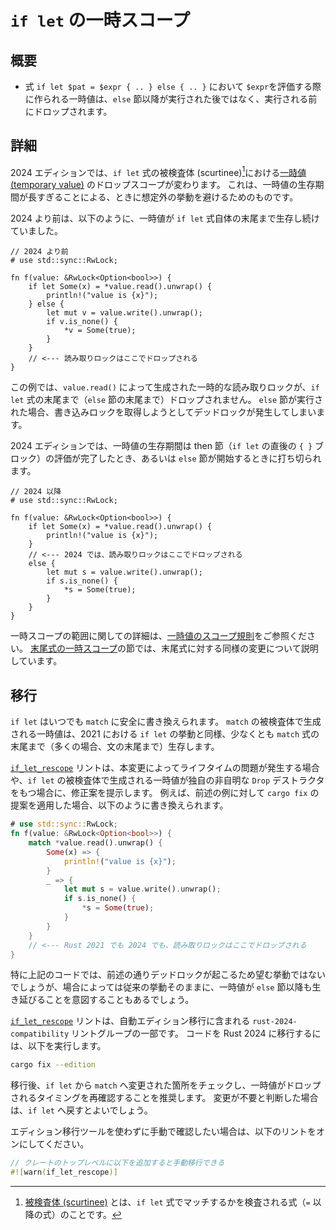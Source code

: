 <!--
# `if let` temporary scope
-->

# `if let` の一時スコープ

<!--
## Summary
-->

## 概要

<!--
- In an `if let $pat = $expr { .. } else { .. }` expression, the temporary values generated from evaluating `$expr` will be dropped before the program enters the `else` branch instead of after.
-->

- 式 `if let $pat = $expr { .. } else { .. }` において `$expr`を評価する際に作られる一時値は、`else` 節以降が実行された後ではなく、実行される前にドロップされます。

<!--
## Details
-->

## 詳細

<!--
The 2024 Edition changes the drop scope of [temporary values] in the scrutinee[^scrutinee] of an `if let` expression. This is intended to help reduce the potentially unexpected behavior involved with the temporary living for too long.
-->

2024 エディションでは、`if let` 式の被検査体 (scurtinee)[^scurtinee]における[一時値 (temporary value)] のドロップスコープが変わります。
これは、一時値の生存期間が長すぎることによる、ときに想定外の挙動を避けるためのものです。

<!--
Before 2024, the temporaries could be extended beyond the `if let` expression itself. For example:
-->

2024 より前は、以下のように、一時値が `if let` 式自体の末尾まで生存し続けていました。

<!--
```rust,edition2021
// Before 2024
# use std::sync::RwLock;

fn f(value: &RwLock<Option<bool>>) {
    if let Some(x) = *value.read().unwrap() {
        println!("value is {x}");
    } else {
        let mut v = value.write().unwrap();
        if v.is_none() {
            *v = Some(true);
        }
    }
    // <--- Read lock is dropped here in 2021
}
```
-->

```rust,edition2021
// 2024 より前
# use std::sync::RwLock;

fn f(value: &RwLock<Option<bool>>) {
    if let Some(x) = *value.read().unwrap() {
        println!("value is {x}");
    } else {
        let mut v = value.write().unwrap();
        if v.is_none() {
            *v = Some(true);
        }
    }
    // <--- 読み取りロックはここでドロップされる
}
```

<!--
In this example, the temporary read lock generated by the call to `value.read()` will not be dropped until after the `if let` expression (that is, after the `else` block). In the case where the `else` block is executed, this causes a deadlock when it attempts to acquire a write lock.
-->

この例では、`value.read()` によって生成された一時的な読み取りロックが、`if let` 式の末尾まで（`else` 節の末尾まで）ドロップされません。
`else` 節が実行された場合、書き込みロックを取得しようとしてデッドロックが発生してしまいます。

<!--
The 2024 Edition shortens the lifetime of the temporaries to the point where the then-block is completely evaluated or the program control enters the `else` block.
-->

2024 エディションでは、一時値の生存期間は then 節（`if let` の直後の `{ }` ブロック）の評価が完了したとき、あるいは `else` 節が開始するときに打ち切られます。

<!--
```rust,edition2024
// Starting with 2024
# use std::sync::RwLock;

fn f(value: &RwLock<Option<bool>>) {
    if let Some(x) = *value.read().unwrap() {
        println!("value is {x}");
    }
    // <--- Read lock is dropped here in 2024
    else {
        let mut s = value.write().unwrap();
        if s.is_none() {
            *s = Some(true);
        }
    }
}
```
-->

```rust,edition2024
// 2024 以降
# use std::sync::RwLock;

fn f(value: &RwLock<Option<bool>>) {
    if let Some(x) = *value.read().unwrap() {
        println!("value is {x}");
    }
    // <--- 2024 では、読み取りロックはここでドロップされる
    else {
        let mut s = value.write().unwrap();
        if s.is_none() {
            *s = Some(true);
        }
    }
}
```

<!--
See the [temporary scope rules] for more information about how temporary scopes are extended. See the [tail expression temporary scope] chapter for a similar change made to tail expressions.
-->

一時スコープの範囲に関しての詳細は、[一時値のスコープ規則]をご参照ください。
[末尾式の一時スコープ]の節では、末尾式に対する同様の変更について説明しています。

<!--
[^scrutinee]: The [scrutinee] is the expression being matched on in the `if let` expression.
-->

[^scurtinee]: [被検査体 (scurtinee)] とは、`if let` 式でマッチするかを検査される式（`=` 以降の式）のことです。

<!--
[scrutinee]: ../../reference/glossary.html#scrutinee
[temporary values]: ../../reference/expressions.html#temporaries
[temporary scope rules]: ../../reference/destructors.html#temporary-scopes
[tail expression temporary scope]: temporary-tail-expr-scope.md
-->

[被検査体 (scurtinee)]: https://doc.rust-lang.org/reference/glossary.html#scrutinee
[一時値 (temporary value)]: https://doc.rust-lang.org/reference/expressions.html#temporaries
[一時値のスコープ規則]: https://doc.rust-lang.org/reference/destructors.html#temporary-scopes
[末尾式の一時スコープ]: temporary-tail-expr-scope.md

<!--
## Migration
-->

## 移行

<!--
It is always safe to rewrite `if let` with a `match`. The temporaries of the `match` scrutinee are extended past the end of the `match` expression (typically to the end of the statement), which is the same as the 2021 behavior of `if let`.
-->
`if let` はいつでも `match` に安全に書き換えられます。
`match` の被検査体で生成される一時値は、2021 における `if let` の挙動と同様、少なくとも `match` 式の末尾まで（多くの場合、文の末尾まで）生存します。

<!--
The [`if_let_rescope`] lint suggests a fix when a lifetime issue arises due to this change or the lint detects that a temporary value with a custom, non-trivial `Drop` destructor is generated from the scrutinee of the `if let`. For instance, the earlier example may be rewritten into the following when the suggestion from `cargo fix` is accepted:
-->
[`if_let_rescope`] リントは、本変更によってライフタイムの問題が発生する場合や、`if let` の被検査体で生成される一時値が独自の非自明な `Drop` デストラクタをもつ場合に、修正案を提示します。
例えば、前述の例に対して `cargo fix` の提案を適用した場合、以下のように書き換えられます。

<!--
```rust
# use std::sync::RwLock;
fn f(value: &RwLock<Option<bool>>) {
    match *value.read().unwrap() {
        Some(x) => {
            println!("value is {x}");
        }
        _ => {
            let mut s = value.write().unwrap();
            if s.is_none() {
                *s = Some(true);
            }
        }
    }
    // <--- Read lock is dropped here in both 2021 and 2024
}
```
-->

```rust
# use std::sync::RwLock;
fn f(value: &RwLock<Option<bool>>) {
    match *value.read().unwrap() {
        Some(x) => {
            println!("value is {x}");
        }
        _ => {
            let mut s = value.write().unwrap();
            if s.is_none() {
                *s = Some(true);
            }
        }
    }
    // <--- Rust 2021 でも 2024 でも、読み取りロックはここでドロップされる
}
```

<!--
In this particular example, that's probably not what you want due to the aforementioned deadlock! However, some scenarios may be assuming that the temporaries are held past the `else` clause, in which case you may want to retain the old behavior.
-->

特に上記のコードでは、前述の通りデッドロックが起こるため望む挙動ではないでしょうが、場合によっては従来の挙動そのままに、一時値が `else` 節以降も生き延びることを意図することもあるでしょう。

<!--
The [`if_let_rescope`] lint is part of the `rust-2024-compatibility` lint group which is included in the automatic edition migration. In order to migrate your code to be Rust 2024 Edition compatible, run:
-->

[`if_let_rescope`] リントは、自動エディション移行に含まれる `rust-2024-compatibility` リントグループの一部です。
コードを Rust 2024 に移行するには、以下を実行します。

```sh
cargo fix --edition
```

<!--
After the migration, it is recommended that you review all of the changes of `if let` to `match` and decide what is the behavior that you need with respect to when temporaries are dropped. If you determine that the change is unnecessary, then you can revert the change back to `if let`.
-->

移行後、`if let` から `match` へ変更された箇所をチェックし、一時値がドロップされるタイミングを再確認することを推奨します。
変更が不要と判断した場合は、`if let` へ戻すとよいでしょう。

<!--
If you want to manually inspect these warnings without performing the edition migration, you can enable the lint with:
-->

エディション移行ツールを使わずに手動で確認したい場合は、以下のリントをオンにしてください。

<!--
```rust
// Add this to the root of your crate to do a manual migration.
#![warn(if_let_rescope)]
```
-->

```rust
// クレートのトップレベルに以下を追加すると手動移行できる
#![warn(if_let_rescope)]
```

<!--
[`if_let_rescope`]: ../../rustc/lints/listing/allowed-by-default.html#if-let-rescope
-->

[`if_let_rescope`]: https://doc.rust-lang.org/rustc/lints/listing/allowed-by-default.html#if-let-rescope
